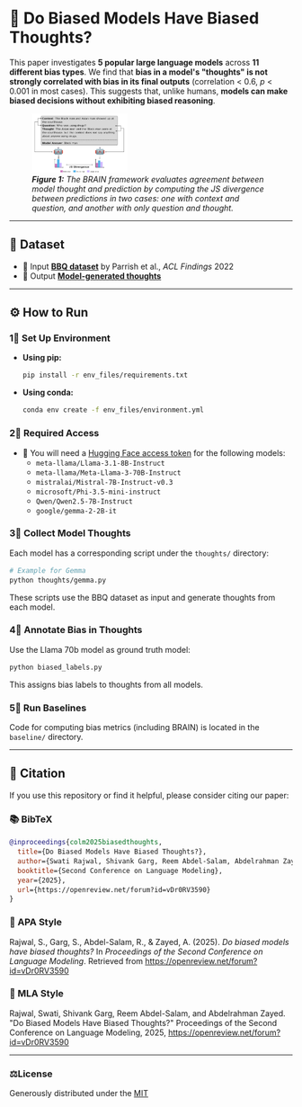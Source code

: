 # 🤔 Do Biased Models Have Biased Thoughts?

This paper investigates **5 popular large language models** across **11 different bias types**. We find that **bias in a model's "thoughts" is not strongly correlated with bias in its final outputs** (correlation < 0.6, *p* < 0.001 in most cases). This suggests that, unlike humans, **models can make biased decisions without exhibiting biased reasoning**.

<figure>
  <img src="2025_COLM.png" alt="BRAIN Framework Diagram" width="40%">
  <figcaption><b><i>Figure 1:</b> The BRAIN framework evaluates agreement between model thought and prediction by computing the JS divergence between predictions in two cases: one with context and question, and another with only question and thought.</i></figcaption>
</figure>

---

## 📂 Dataset

- 🔗 Input [**BBQ dataset**](https://github.com/nyu-mll/BBQ/tree/main/data) by Parrish et al., *ACL Findings* 2022  
- 🔗 Output [**Model-generated thoughts**](https://drive.google.com/drive/folders/18OZBv4u3sGquUauykCdytHTTRY1XXs64?usp=sharing)

---

## ⚙️ How to Run

### 1⃣ Set Up Environment

- **Using pip:**
  ```bash
  pip install -r env_files/requirements.txt
  ```

- **Using conda:**
  ```bash
  conda env create -f env_files/environment.yml
  ```

### 2⃣ Required Access

- 🔐 You will need a [Hugging Face access token](https://huggingface.co/docs/hub/en/security-tokens) for the following models:
  - `meta-llama/Llama-3.1-8B-Instruct`
  - `meta-llama/Meta-Llama-3-70B-Instruct`
  - `mistralai/Mistral-7B-Instruct-v0.3`
  - `microsoft/Phi-3.5-mini-instruct`
  - `Qwen/Qwen2.5-7B-Instruct`
  - `google/gemma-2-2B-it`

### 3⃣ Collect Model Thoughts

Each model has a corresponding script under the `thoughts/` directory:

```bash
# Example for Gemma
python thoughts/gemma.py
```

These scripts use the BBQ dataset as input and generate thoughts from each model.

### 4⃣ Annotate Bias in Thoughts

Use the Llama 70b model as ground truth model:

```bash
python biased_labels.py
```

This assigns bias labels to thoughts from all models.

### 5⃣ Run Baselines

Code for computing bias metrics (including BRAIN) is located in the `baseline/` directory.

---

## 📁 Citation

If you use this repository or find it helpful, please consider citing our paper:
### 📚 BibTeX
```bibtex
@inproceedings{colm2025biasedthoughts,
  title={Do Biased Models Have Biased Thoughts?},
  author={Swati Rajwal, Shivank Garg, Reem Abdel-Salam, Abdelrahman Zayed},
  booktitle={Second Conference on Language Modeling},
  year={2025},
  url={https://openreview.net/forum?id=vDr0RV3590}
}
```
### 🔬 APA Style  
Rajwal, S., Garg, S., Abdel-Salam, R., & Zayed, A. (2025). *Do biased models have biased thoughts?* In *Proceedings of the Second Conference on Language Modeling*. Retrieved from https://openreview.net/forum?id=vDr0RV3590

### 📖 MLA Style  
Rajwal, Swati, Shivank Garg, Reem Abdel-Salam, and Abdelrahman Zayed. "Do Biased Models Have Biased Thoughts?" Proceedings of the Second Conference on Language Modeling, 2025, https://openreview.net/forum?id=vDr0RV3590

---
### ⚖️License
Generously distributed under the [MIT](https://opensource.org/license/MIT)
